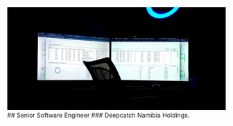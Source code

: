 <img src="https://github.com/ROK862/ROK862/blob/main/273770370_5351167638244929_1830095388855464121_n.jpg" />
## Senior Software Engineer
### Deepcatch Namibia Holdings.
